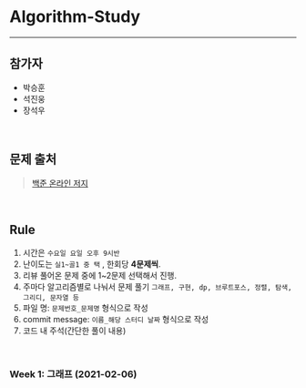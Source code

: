 # **Algorithm-Study**
---
## **참가자**
  - 박승훈
  - 석진웅
  - 장석우
  <br>

## **문제 출처**<br>
> [백준 온라인 저지](https://www.acmicpc.net/)
<br>

## Rule

1. 시간은 `수요일 요일 오후 9시반`
2. 난이도는 `실1~골1 중 택` , 한회당 **4문제씩**.
3. 리뷰 풀어온 문제 중에 1~2문제 선택해서 진행.
4. 주마다 알고리즘별로 나눠서 문제 풀기 `그래프, 구현, dp, 브루트포스, 정렬, 탐색, 그리디, 문자열 등`
5. 파일 명: `문제번호_문제명` 형식으로 작성
6. commit message: `이름_해당 스터디 날짜` 형식으로 작성
6. 코드 내 주석(간단한 풀이 내용)
<br>

### Week 1: 그래프 (2021-02-06)
